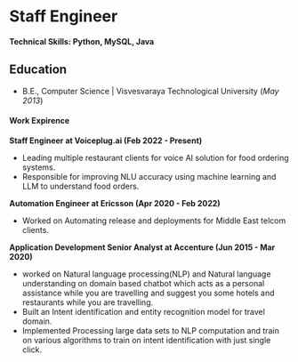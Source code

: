 # Staff Engineer

#### Technical Skills: Python, MySQL, Java

## Education
- B.E., Computer Science | Visvesvaraya Technological University (_May 2013_)

#### Work Expirence
**Staff Engineer at Voiceplug.ai (Feb 2022 - Present)**
- Leading multiple restaurant clients for voice AI solution for food ordering systems.
- Responsible for improving NLU accuracy using machine learning and LLM to understand food orders.

**Automation Engineer at Ericsson (Apr 2020 - Feb 2022)**
- Worked on Automating release and deployments for Middle East telcom clients.

**Application Development Senior Analyst at Accenture (Jun 2015 - Mar 2020)**
- worked on Natural language processing(NLP) and Natural language understanding on domain based chatbot which acts as a personal assistance while you are travelling and suggest you some hotels and restaurants while you are travelling. 
- Built an Intent identification and entity recognition model for travel domain.
- Implemented Processing large data sets to NLP computation and train on various algorithms to train on intent identification with just single click.
